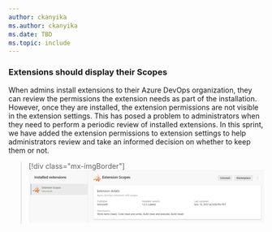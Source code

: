 ```yaml
---
author: ckanyika
ms.author: ckanyika
ms.date: TBD
ms.topic: include
---
```


### Extensions should display their Scopes 

When admins install extensions to their Azure DevOps organization, they can review the permissions the extension needs as part of the installation. However, once they are installed, the extension permissions are not visible in the extension settings. This has posed a problem to administrators when they need to perform a periodic review of installed extensions. In this sprint, we have added the extension permissions to extension settings to help administrators review and take an informed decision on whether to keep them or not.

> [!div class="mx-imgBorder"]
> ![Create personal access tokens to deploy to Marketplace](../../media/214-general-01.png)